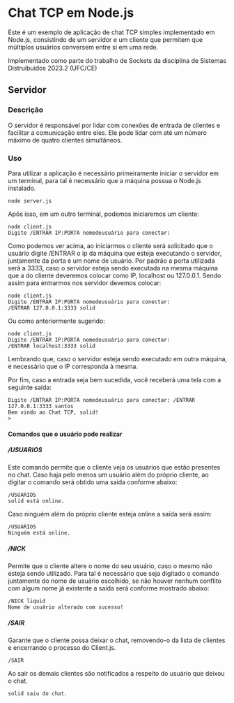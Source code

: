 # Chat TCP em Node.js

Este é um exemplo de aplicação de chat TCP simples implementado em Node.js, consistindo de um servidor e um cliente que permitem que múltiplos usuários conversem entre si em uma rede.

Implementado como parte do trabalho de Sockets da disciplina de  Sistemas Distruibuídos 2023.2 (UFC/CE)

## Servidor

### Descrição

O servidor é responsável por lidar com conexões de entrada de clientes e facilitar a comunicação entre eles. Ele pode lidar com até um número máximo de quatro clientes simultâneos.

### Uso
Para utilizar a aplicação é necessário primeiramente iniciar o servidor em um terminal, para tal é necessário que a máquina possua o Node.js instalado.
```
node server.js
```
Após isso, em um outro terminal, podemos iniciaremos um cliente:
```
node client.js
Digite /ENTRAR IP:PORTA nomedeusuário para conectar: 
```
Como podemos ver acima, ao iniciarmos o cliente será solicitado que o usuário digite /ENTRAR o ip da máquina que esteja executando o servidor, juntamente da porta e um nome de usuário. Por padrão a porta utilizada será a 3333, caso o servidor esteja sendo executada na mesma máquina que a do cliente deveremos colocar como IP, localhost ou 127.0.0.1. Sendo assim para entrarmos nos servidor devemos colocar:
```
node client.js
Digite /ENTRAR IP:PORTA nomedeusuário para conectar: 
/ENTRAR 127.0.0.1:3333 solid
```
Ou como anteriormente sugerido:
```
node client.js
Digite /ENTRAR IP:PORTA nomedeusuário para conectar: 
/ENTRAR localhost:3333 solid
```
Lembrando que, caso o servidor esteja sendo executado em outra máquina, é necessário que o IP corresponda à mesma.

Por fim, caso a entrada seja bem sucedida, você receberá uma tela com a seguinte saída:
```
Digite /ENTRAR IP:PORTA nomedeusuário para conectar: /ENTRAR 127.0.0.1:3333 santos
Bem vindo ao Chat TCP, solid!
>
```
#### Comandos que o usuário pode realizar
##### /USUARIOS
Este comando permite que o cliente veja os usuários que estão presentes no chat. Caso haja pelo menos um usuário além do próprio cliente, ao digitar o comando será obtido uma saída conforme abaixo:
```
/USUARIOS
solid está online.
```
Caso ninguém além do próprio cliente esteja online a saída será assim:
```
/USUARIOS
Ninguém está online.
```

##### /NICK
Permite que o cliente altere o nome do seu usuário, caso o mesmo não esteja sendo utilizado. Para tal é necessário que seja digitado o comando juntamente do nome de usuário escolhido, se não houver nenhum conflito com algum nome já existente a saída será conforme mostrado abaixo:
```
/NICK liquid
Nome de usuário alterado com sucesso!
```
##### /SAIR
Garante que o cliente possa deixar o chat, removendo-o da lista de clientes e encerrando o processo do Client.js.
```
/SAIR
```
Ao sair os demais clientes são notificados a respeito do usuário que deixou o chat.
```
solid saiu do chat.
```